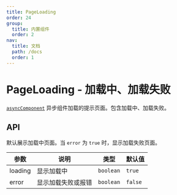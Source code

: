```yaml
---
title: PageLoading
order: 24
group:
  title: 内置组件
  order: 2
nav:
  title: 文档
  path: /docs
  order: 1
---
```


# PageLoading - 加载中、加载失败

[`asyncComponent`](/docs/component-async) 异步组件加载的提示页面。包含加载中、加载失败。

## API

默认展示加载中页面。当 `error` 为 `true` 时，显示加载失败页面。

| 参数    | 说明               | 类型      | 默认值  |
| ------- | ------------------ | --------- | ------- |
| loading | 显示加载中         | `boolean` | `true`  |
| error   | 显示加载失败或报错 | `boolean` | `false` |
